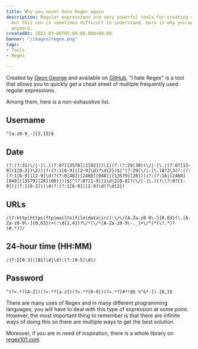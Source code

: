 ```yaml
---
title: Why you never hate Regex again
description: Regular expressions are very powerful tools for creating string patterns,
  but this one is sometimes difficult to understand. Here is why you won't hate it
  anymore.
createdAt: 2022-03-08T05:00:00.000+00:00
banner: "/images/regex.png"
tags:
- Tools
- Regex

---
```

Created by [Geon George](https://github.com/geongeorge/i-hate-regex "Author of repository") and available on [GitHub](https://github.com/geongeorge/i-hate-regex "Repository of Geon George"), "I hate Regex" is a tool that allows you to quickly get a cheat sheet of multiple frequently used regular expressions.

Among them, here is a non-exhaustive list.

## **Username**

    ^[a-z0-9_-]{3,15}$

## **Date**

    (?:(?:31(\/|-|\.)(?:0?[13578]|1[02]))\1|(?:(?:29|30)(\/|-|\.)(?:0?[13-9]|1[0-2])\2))(?:(?:1[6-9]|[2-9]\d)?\d{2})$|^(?:29(\/|-|\.)0?2\3(?:(?:(?:1[6-9]|[2-9]\d)?(?:0[48]|[2468][048]|[13579][26])|(?:(?:16|[2468][048]|[3579][26])00))))$|^(?:0?[1-9]|1\d|2[0-8])(\/|-|\.)(?:(?:0?[1-9])|(?:1[0-2]))\4(?:(?:1[6-9]|[2-9]\d)?\d{2})

## **URLs**

    /(?:http|https|ftp|mailto|file|data|irc):\/\/[A-Za-z0-9\-]{0,63}(\.[A-Za-z0-9\-]{0,63})+(:\d{1,4})?\/*(\/*[A-Za-z0-9\-._]+\/*)*(\?.*)?(#.*)?/

## **24-hour time (HH:MM)**

    /(?:2[0-3]|[01]\d|\d):(?:[0-5]\d)/

## **Password**

    ^(?=.*?[A-Z])(?=.*?[a-z])(?=.*?[0-9])(?=.*?[#?!@$ %^&*-]).{8,}$

There are many uses of Regex and in many different programming languages, you will have to deal with this type of expression at some point. However, the most important thing to remember is that there are infinite ways of doing this so there are multiple ways to get the best solution. 

Moreover, if you are in need of inspiration, there is a whole library on [regex101.com](https://regex101.com/library "Regex Library")